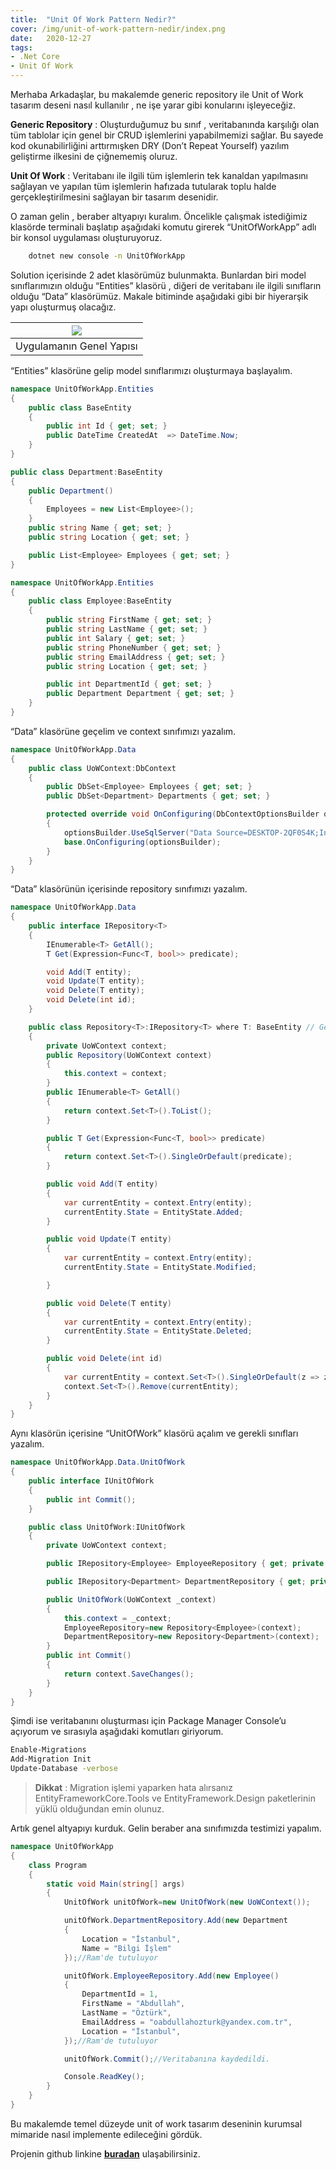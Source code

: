```yaml
---
title:  "Unit Of Work Pattern Nedir?"
cover: /img/unit-of-work-pattern-nedir/index.png
date:   2020-12-27
tags:
- .Net Core
- Unit Of Work
---
```


Merhaba Arkadaşlar, bu makalemde generic repository ile Unit of Work tasarım deseni nasıl kullanılır , ne işe yarar gibi konularını işleyeceğiz.

**Generic Repository** : Oluşturduğumuz bu sınıf , veritabanında karşılığı olan tüm tablolar için genel bir CRUD işlemlerini yapabilmemizi sağlar. Bu sayede kod okunabilirliğini arttırmışken DRY (Don’t Repeat Yourself) yazılım geliştirme ilkesini de çiğnememiş oluruz.

**Unit Of Work** : Veritabanı ile ilgili tüm işlemlerin tek kanaldan yapılmasını sağlayan ve yapılan tüm işlemlerin hafızada tutularak toplu halde gerçekleştirilmesini sağlayan bir tasarım desenidir.

O zaman gelin , beraber altyapıyı kuralım. Öncelikle çalışmak istediğimiz klasörde terminali başlatıp aşağıdaki komutu girerek “UnitOfWorkApp” adlı bir konsol uygulaması oluşturuyoruz.

```bash
    dotnet new console -n UnitOfWorkApp
```
<!-- more -->
Solution içerisinde 2 adet klasörümüz bulunmakta. Bunlardan biri model sınıflarımızın olduğu “Entities” klasörü , diğeri de veritabanı ile ilgili sınıfların olduğu “Data” klasörümüz. Makale bitiminde aşağıdaki gibi bir hiyerarşik yapı oluşturmuş olacağız.

| ![][folder-structure] | 
|:--:| 
| Uygulamanın Genel Yapısı |

“Entities” klasörüne gelip model sınıflarımızı oluşturmaya başlayalım.

```csharp
namespace UnitOfWorkApp.Entities
{
    public class BaseEntity
    {
        public int Id { get; set; }
        public DateTime CreatedAt  => DateTime.Now;
    }
}

public class Department:BaseEntity
{
    public Department()
    {
        Employees = new List<Employee>();
    }
    public string Name { get; set; }
    public string Location { get; set; }

    public List<Employee> Employees { get; set; }
}

namespace UnitOfWorkApp.Entities
{
    public class Employee:BaseEntity
    {
        public string FirstName { get; set; }
        public string LastName { get; set; }
        public int Salary { get; set; }
        public string PhoneNumber { get; set; }
        public string EmailAddress { get; set; }
        public string Location { get; set; }

        public int DepartmentId { get; set; }
        public Department Department { get; set; }
    }
}
```
“Data” klasörüne geçelim ve context sınıfımızı yazalım.

```csharp
namespace UnitOfWorkApp.Data
{
    public class UoWContext:DbContext
    {
        public DbSet<Employee> Employees { get; set; }
        public DbSet<Department> Departments { get; set; }

        protected override void OnConfiguring(DbContextOptionsBuilder optionsBuilder)
        {
            optionsBuilder.UseSqlServer("Data Source=DESKTOP-2QF0S4K;Initial Catalog=UoWDb;Integrated Security=True;");
            base.OnConfiguring(optionsBuilder);
        }
    }
}
```
“Data” klasörünün içerisinde repository sınıfımızı yazalım.

```csharp
namespace UnitOfWorkApp.Data
{
    public interface IRepository<T>
    {
        IEnumerable<T> GetAll();
        T Get(Expression<Func<T, bool>> predicate);

        void Add(T entity);
        void Update(T entity);
        void Delete(T entity);
        void Delete(int id);
    }

    public class Repository<T>:IRepository<T> where T: BaseEntity // Generic repository sınıfımızda sadece BaseEntity sınıfından kalıtılanlar kullanılabilir
    {
        private UoWContext context;
        public Repository(UoWContext context)
        {
            this.context = context;
        }
        public IEnumerable<T> GetAll()
        {
            return context.Set<T>().ToList();
        }

        public T Get(Expression<Func<T, bool>> predicate)
        {
            return context.Set<T>().SingleOrDefault(predicate);
        }

        public void Add(T entity)
        {
            var currentEntity = context.Entry(entity);
            currentEntity.State = EntityState.Added;
        }

        public void Update(T entity)
        {
            var currentEntity = context.Entry(entity);
            currentEntity.State = EntityState.Modified;

        }

        public void Delete(T entity)
        {
            var currentEntity = context.Entry(entity);
            currentEntity.State = EntityState.Deleted;
        }

        public void Delete(int id)
        {
            var currentEntity = context.Set<T>().SingleOrDefault(z => z.Id == id);
            context.Set<T>().Remove(currentEntity);
        }
    }
}
```
Aynı klasörün içerisine “UnitOfWork” klasörü açalım ve gerekli sınıfları yazalım.

```cs
namespace UnitOfWorkApp.Data.UnitOfWork
{
    public interface IUnitOfWork
    {
        public int Commit();
    }

    public class UnitOfWork:IUnitOfWork
    {
        private UoWContext context;

        public IRepository<Employee> EmployeeRepository { get; private set; }

        public IRepository<Department> DepartmentRepository { get; private set; }

        public UnitOfWork(UoWContext _context)
        {
            this.context = _context;
            EmployeeRepository=new Repository<Employee>(context);
            DepartmentRepository=new Repository<Department>(context);
        }
        public int Commit()
        {
            return context.SaveChanges();
        }
    }
}
```
Şimdi ise veritabanını oluşturması için Package Manager Console’u açıyorum ve sırasıyla aşağıdaki komutları giriyorum.

```bash
Enable-Migrations 
Add-Migration Init
Update-Database -verbose
```
> **Dikkat** : Migration işlemi yaparken hata alırsanız EntityFrameworkCore.Tools ve EntityFramework.Design paketlerinin yüklü olduğundan emin olunuz.

Artık genel altyapıyı kurduk. Gelin beraber ana sınıfımızda testimizi yapalım.

```cs
namespace UnitOfWorkApp
{
    class Program
    {
        static void Main(string[] args)
        {
            UnitOfWork unitOfWork=new UnitOfWork(new UoWContext());

            unitOfWork.DepartmentRepository.Add(new Department
            {
                Location = "İstanbul",
                Name = "Bilgi İşlem"
            });//Ram'de tutuluyor

            unitOfWork.EmployeeRepository.Add(new Employee()
            {
                DepartmentId = 1,
                FirstName = "Abdullah",
                LastName = "Öztürk",
                EmailAddress = "oabdullahozturk@yandex.com.tr",
                Location = "İstanbul",
            });//Ram'de tutuluyor

            unitOfWork.Commit();//Veritabanına kaydedildi.

            Console.ReadKey();
        }
    }
}
```
Bu makalemde temel düzeyde unit of work tasarım deseninin kurumsal mimaride nasıl implemente edileceğini gördük.

Projenin github linkine **[buradan][project-link]** ulaşabilirsiniz.

<!-- Links -->
[folder-structure]: /img/unit-of-work-pattern-nedir/solution-structure.png
[project-link]: https://github.com/AbdullahOztuurkk/UnitOfWorkTutorial